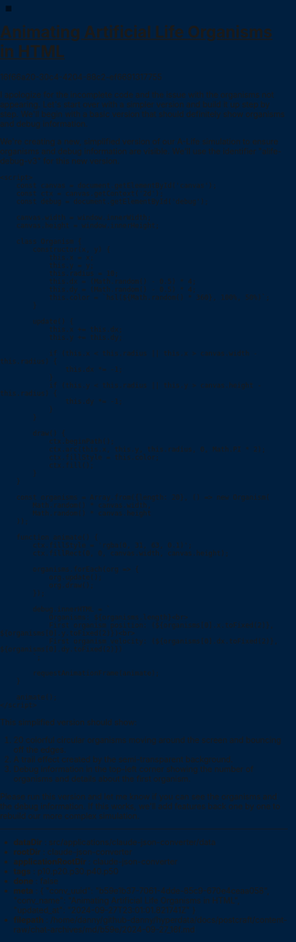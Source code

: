 # [Animating Artificial Life Organisms in HTML](https://claude.ai/chat/b59e1b37-7061-4dde-85c9-670e4ceaa058)

16f66a20-30c4-4204-88c2-ef6691317755

 I apologize for the incomplete code and the issue with the organisms not appearing. Let's start over with a simpler version and build it up step by step. We'll begin with a basic version that should definitely show organisms and debug information.

<antThinking>We're creating a new, simplified version of our A-Life simulation to ensure organisms and debug information are visible. We'll use the identifier "alife-debug-v3" for this new version.</antThinking>

<antArtifact identifier="alife-debug-v3" type="text/html" title="A-Life Simulation V3: Basic Organisms">
<!DOCTYPE html>
<html lang="en">
<head>
    <meta charset="UTF-8">
    <meta name="viewport" content="width=device-width, initial-scale=1.0">
    <title>A-Life Simulation V3: Basic Organisms</title>
    <style>
        body, html {
            margin: 0;
            padding: 0;
            height: 100%;
            overflow: hidden;
            background-color: #001f3f;
        }
        #canvas {
            position: absolute;
            top: 0;
            left: 0;
        }
        #debug {
            position: absolute;
            top: 10px;
            left: 10px;
            color: white;
            font-family: monospace;
            background-color: rgba(0, 0, 0, 0.5);
            padding: 5px;
        }
    </style>
</head>
<body>
    <canvas id="canvas"></canvas>
    <div id="debug"></div>

    <script>
        const canvas = document.getElementById('canvas');
        const ctx = canvas.getContext('2d');
        const debug = document.getElementById('debug');

        canvas.width = window.innerWidth;
        canvas.height = window.innerHeight;

        class Organism {
            constructor(x, y) {
                this.x = x;
                this.y = y;
                this.radius = 10;
                this.dx = (Math.random() - 0.5) * 4;
                this.dy = (Math.random() - 0.5) * 4;
                this.color = `hsl(${Math.random() * 360}, 100%, 50%)`;
            }

            update() {
                this.x += this.dx;
                this.y += this.dy;

                if (this.x < this.radius || this.x > canvas.width - this.radius) {
                    this.dx *= -1;
                }
                if (this.y < this.radius || this.y > canvas.height - this.radius) {
                    this.dy *= -1;
                }
            }

            draw() {
                ctx.beginPath();
                ctx.arc(this.x, this.y, this.radius, 0, Math.PI * 2);
                ctx.fillStyle = this.color;
                ctx.fill();
            }
        }

        const organisms = Array.from({length: 20}, () => new Organism(
            Math.random() * canvas.width,
            Math.random() * canvas.height
        ));

        function animate() {
            ctx.fillStyle = 'rgba(0, 31, 63, 0.1)';
            ctx.fillRect(0, 0, canvas.width, canvas.height);
            
            organisms.forEach(org => {
                org.update();
                org.draw();
            });
            
            debug.innerHTML = `
                Organisms: ${organisms.length}<br>
                First organism position: (${organisms[0].x.toFixed(2)}, ${organisms[0].y.toFixed(2)})<br>
                First organism velocity: (${organisms[0].dx.toFixed(2)}, ${organisms[0].dy.toFixed(2)})
            `;

            requestAnimationFrame(animate);
        }

        animate();
    </script>
</body>
</html>
</antArtifact>

This simplified version should show:

1. 20 colorful circular organisms moving around the screen and bouncing off the edges.
2. A trail effect created by the semi-transparent background.
3. Debug information in the top-left corner showing the number of organisms and details about the first organism.

Please run this version and let me know if you can see the organisms and the debug information. If this works, we'll add features back one by one to rebuild our more complex simulation.

---

* **dataDir** : src/applications/claude-json-converter/data
* **rootDir** : claude-json-converter
* **applicationRootDir** : claude-json-converter
* **tags** : p10.p20.p30.p40.p50
* **done** : false
* **meta** : {
  "conv_uuid": "b59e1b37-7061-4dde-85c9-670e4ceaa058",
  "conv_name": "Animating Artificial Life Organisms in HTML",
  "updated_at": "2024-09-27T23:01:01.821741Z"
}
* **filepath** : /home/danny/github-danny/hyperdata/docs/postcraft/content-raw/chat-archives/md/b59e/2024-09-27_16f.md